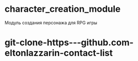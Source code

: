 # character_creation_module
Модуль создания персонажа для RPG игры
# git-clone-https---github.com-eltonlazzarin-contact-list
